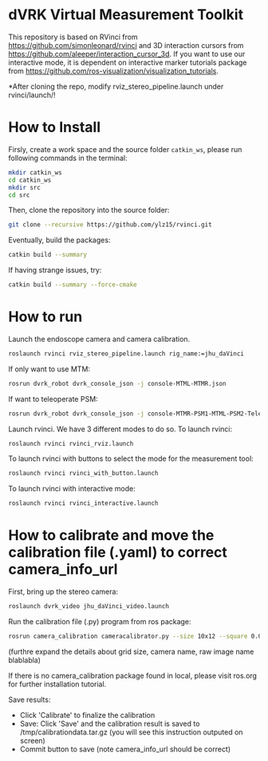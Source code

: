 # dVRK Virtual Measurement Toolkit
This repository is based on RVinci from https://github.com/simonleonard/rvinci and 3D interaction cursors from https://github.com/aleeper/interaction_cursor_3d.
If you want to use our interactive mode, it is dependent on interactive marker tutorials package from https://github.com/ros-visualization/visualization_tutorials.

*After cloning the repo, modify rviz_stereo_pipeline.launch under rvinci/launch/!


# How to Install 

Firsly, create a work space and the source folder `catkin_ws`, please run following commands in the terminal:

```bash
mkdir catkin_ws
cd catkin_ws
mkdir src
cd src
```


Then, clone the repository into the source folder:

```bash
git clone --recursive https://github.com/ylz15/rvinci.git
```

Eventually, build the packages:

```bash
catkin build --summary
```

If having strange issues, try:
```bash
catkin build --summary --force-cmake
```


# How to run 
Launch the endoscope camera and camera calibration.
```bash
roslaunch rvinci rviz_stereo_pipeline.launch rig_name:=jhu_daVinci
```
If only want to use MTM:
```bash
rosrun dvrk_robot dvrk_console_json -j console-MTML-MTMR.json
```
If want to teleoperate PSM:
```bash
rosrun dvrk_robot dvrk_console_json -j console-MTMR-PSM1-MTML-PSM2-Teleop.json
```
Launch rvinci. We have 3 different modes to do so.
To launch rvinci:
```bash
roslaunch rvinci rvinci_rviz.launch
```
To launch rvinci with buttons to select the mode for the measurement tool:
```bash
roslaunch rvinci rvinci_with_button.launch
```
To launch rvinci with interactive mode:
```bash
roslaunch rvinci rvinci_interactive.launch
```

# How to calibrate and move the calibration file (.yaml) to correct camera_info_url
First, bring up the stereo camera:
```bash
roslaunch dvrk_video jhu_daVinci_video.launch
```

Run the calibration file (.py) program from ros package:
```bash
rosrun camera_calibration cameracalibrator.py --size 10x12 --square 0.0045 right:=/jhu_daVinci/right/decklink/jhu_daVinci_right/image_raw left:=/jhu_daVinci/left/decklink/jhu_daVinci_left/image_raw right_camera:=/jhu_daVinci/right/decklink left_camera:=/jhu_daVinci/left/decklink --approximate=0.050
```
 (furthre expand the details about grid size, camera name, raw image name blablabla)

If there is no camera_calibration package found in local, please visit ros.org for further installation tutorial.


Save results:

- Click 'Calibrate' to finalize the calibration
- Save: Click 'Save' and the calibration result is saved to /tmp/calibrationdata.tar.gz (you will see this instruction outputed on screen)
- Commit button to save (note camera_info_url should be correct)




